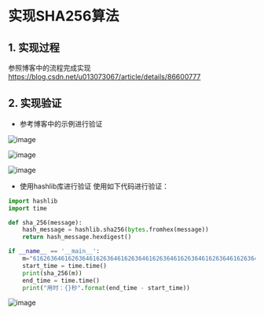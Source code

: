 # 实现SHA256算法
## 1. 实现过程
参照博客中的流程完成实现
https://blog.csdn.net/u013073067/article/details/86600777
## 2. 实现验证
- 参考博客中的示例进行验证
  
![image](https://github.com/hhhhtttgxy/homework_readme/assets/132645676/901113fd-8720-47ee-a42e-26a0024b4991)

![image](https://github.com/hhhhtttgxy/homework_readme/assets/132645676/f8f82483-eac8-451c-b371-a16f5bdc1cf3)

![image](https://github.com/hhhhtttgxy/homework_readme/assets/132645676/41184b29-87a4-4714-a4b4-1e0dedeed91e)

- 使用hashlib库进行验证
使用如下代码进行验证：
```python
import hashlib
import time

def sha_256(message):
    hash_message = hashlib.sha256(bytes.fromhex(message))
    return hash_message.hexdigest()

if __name__ == '__main__':
    m="61626364616263646162636461626364616263646162636461626364616263646162636461626364616263646162636461626364616263646162636461626364"
    start_time = time.time()
    print(sha_256(m))
    end_time = time.time()
    print("用时：{}秒".format(end_time - start_time))
```

![image](https://github.com/hhhhtttgxy/homework_readme/assets/132645676/b8cdb774-7e5a-4b76-a164-95016c6b1396)
